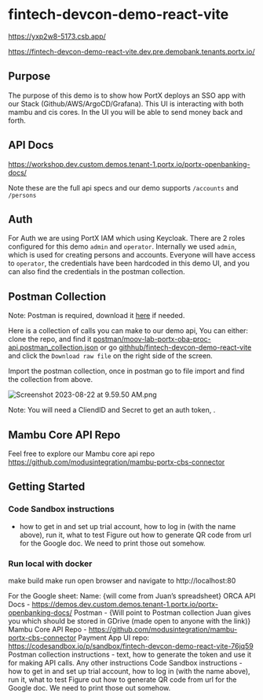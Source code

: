 # fintech-devcon-demo-react-vite

https://yxp2w8-5173.csb.app/

https://fintech-devcon-demo-react-vite.dev.pre.demobank.tenants.portx.io/

## Purpose
The purpose of this demo is to show how PortX deploys an SSO app with our Stack (Github/AWS/ArgoCD/Grafana).
This UI is interacting with both mambu and cis cores.
In the UI you will be able to send money back and forth.

## API Docs
https://workshop.dev.custom.demos.tenant-1.portx.io/portx-openbanking-docs/

Note these are the full api specs and our demo supports `/accounts` and `/persons`

## Auth
For Auth we are using PortX IAM which using Keycloak. There are 2 roles configured for this demo
`admin` and `operator`. Internally we used `admin`, which is used for creating persons and accounts. Everyone will 
have access to `operator`, the credentials have been hardcoded in
this demo UI, and you can also find the credentials in the postman collection.

## Postman Collection
Note: Postman is required, download it [here](https://www.postman.com/downloads/) if needed.

Here is a collection of calls you can make to our demo api,
You can either: 
clone the repo, and find it [postman/moov-lab-portx-oba-proc-api.postman_collection.json](postman%2Fmoov-lab-portx-oba-proc-api.postman_collection.json)
or go [githhub/fintech-devcon-demo-react-vite](https://github.com/modusintegration/fintech-devcon-demo-react-vite/blob/main/postman/moov-lab-portx-oba-proc-api.postman_collection.json)
and click the `Download raw file` on the right side of the screen.


Import the postman collection, once in postman go to file import and find the collection from above.

![Screenshot 2023-08-22 at 9.59.50 AM.png](..%2F..%2F..%2FDesktop%2FScreenshot%202023-08-22%20at%209.59.50%20AM.png)

Note: You will need a CliendID and Secret to get an auth token, .

## Mambu Core API Repo
Feel free to explore our Mambu core api repo https://github.com/modusintegration/mambu-portx-cbs-connector

## Getting Started

### Code Sandbox instructions 
- how to get in and set up trial account, how to log in (with the name above), run it, what to test
Figure out how to generate QR code from url for the Google doc.  We need to print those out somehow.

### Run local with docker
make build
make run
open browser and navigate to http://localhost:80

For the Google sheet:
Name: {will come from Juan’s spreadsheet}
ORCA API Docs - https://demos.dev.custom.demos.tenant-1.portx.io/portx-openbanking-docs/
Postman - {Will point to Postman collection Juan gives you which should be stored in GDrive (made open to anyone with the link)}
Mambu Core API Repo - https://github.com/modusintegration/mambu-portx-cbs-connector
Payment App UI repo: https://codesandbox.io/p/sandbox/fintech-devcon-demo-react-vite-76jq59
Postman collection instructions - text, how to generate the token and use it for making API calls.  Any other instructions
Code Sandbox instructions - how to get in and set up trial account, how to log in (with the name above), run it, what to test
Figure out how to generate QR code from url for the Google doc.  We need to print those out somehow.

